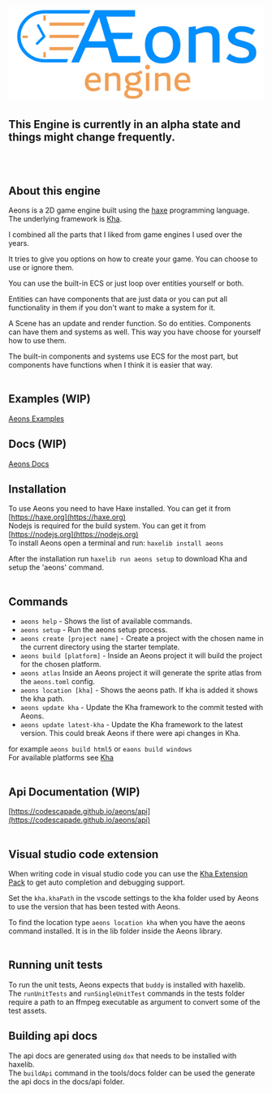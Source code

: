 ![aeons_engine_logo](tools/data/logo/logo_640.png)
## This Engine is currently in an alpha state and things might change frequently.
<br/>
<br/>

## About this engine
Aeons is a 2D game engine built using the [haxe](https://haxe.org) programming language.
The underlying framework is [Kha](https://github.com/Kode/Kha).

I combined all the parts that I liked from game engines I used over the years.

It tries to give you options on how to create your game. You can choose to use or ignore them.

You can use the built-in ECS or just loop over entities yourself or both.

Entities can have components that are just data or you can put all functionality in them if you don't want to make a system for it.

A Scene has an update and render function. So do entities. Components can have them and systems as well. This way you have choose for yourself how to use them.

The built-in components and systems use ECS for the most part, but components have functions when I think it is easier that way.
<br/>
<br/>

## Examples (WIP)
[Aeons Examples](https://codescapade.github.io/aeons-examples)

## Docs (WIP)
[Aeons Docs](https://codescapade.github.io/aeons)

## Installation
To use Aeons you need to have Haxe installed. You can get it from [https://haxe.org](https://haxe.org)  
Nodejs is required for the build system. You can get it from [https://nodejs.org](https://nodejs.org)  
To install Aeons open a terminal and run: `haxelib install aeons`  

After the installation run `haxelib run aeons setup` to download Kha and setup the 'aeons' command.
<br/>
<br/>

## Commands
- `aeons help` - Shows the list of available commands.
- `aeons setup` - Run the aeons setup process.
- `aeons create [project name]` - Create a project with the chosen name in the current directory using the starter template.
- `aeons build [platform]` - Inside an Aeons project it will build the project for the chosen platform.
- `aeons atlas` Inside an Aeons project it will generate the sprite atlas from the `aeons.toml` config.
- `aeons location [kha]` - Shows the aeons path. If kha is added it shows the kha path.
- `aeons update kha` - Update the Kha framework to the commit tested with Aeons.
- `aeons update latest-kha` - Update the Kha framework to the latest version. This could break Aeons if there were api changes in Kha.

for example `aeons build html5` or `eaons build windows`  
For available platforms see [Kha](https://github.com/Kode/Kha)
<br/>
<br/>

## Api Documentation (WIP)
[https://codescapade.github.io/aeons/api](https://codescapade.github.io/aeons/api)  
<br/>

## Visual studio code extension
When writing code in visual studio code you can use the [Kha Extension Pack](https://marketplace.visualstudio.com/items?itemName=kodetech.kha-extension-pack) to get auto completion and debugging support.  

Set the `kha.khaPath` in the vscode settings to the kha folder used by Aeons to use the version that has been tested with Aeons.  

To find the location type `aeons location kha` when you have the aeons command installed. It is in the lib folder inside the Aeons library.
<br/>
<br/>

## Running unit tests
To run the unit tests, Aeons expects that `buddy` is installed with haxelib.  
The `runUnitTests` and `runSingleUnitTest` commands in the tests folder require a path to an ffmpeg executable as argument to convert some of the test assets.


## Building api docs
The api docs are generated using `dox` that needs to be installed with haxelib.  
The `buildApi` command in the tools/docs folder can be used the generate the api docs in the docs/api folder.